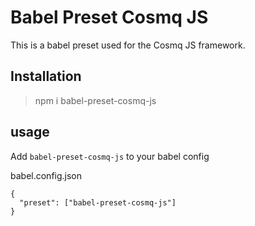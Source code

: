 # Babel Preset Cosmq JS

This is a babel preset used for the Cosmq JS framework.

## Installation
> npm i babel-preset-cosmq-js

## usage
Add `babel-preset-cosmq-js` to your babel config 

babel.config.json
```
{
  "preset": ["babel-preset-cosmq-js"]
}
```